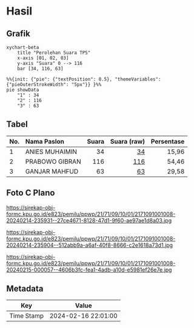 # Hasil

## Grafik

```mermaid
xychart-beta
    title "Perolehan Suara TPS"
    x-axis [01, 02, 03]
    y-axis "Suara" 0 --> 116
    bar [34, 116, 63]
```

```mermaid
%%{init: {"pie": {"textPosition": 0.5}, "themeVariables": {"pieOuterStrokeWidth": "5px"}} }%%
pie showData
    "1" : 34
    "2" : 116
    "3" : 63
```

## Tabel

| No. | Nama Paslon    | Suara | Suara (raw) | Persentase |
|:--- |:-------------- | -----:| -----------:| ----------:|
| 1   | ANIES MUHAIMIN | 34    | [34][p-1]   | 15,96      |
| 2   | PRABOWO GIBRAN | 116   | [116][p-2]  | 54,46      |
| 3   | GANJAR MAHFUD  | 63    | [63][p-3]   | 29,58      |


[p-1]: https://github.com/gigit-pemilu/pemilu-2024-21-kepulauan-riau/blob/main/pilpres/hitung-suara/sub/21-kepulauan-riau/sub/71-kota-batam/sub/09-bengkong/sub/1001-bengkong-indah/sub/008-tps/sub/paslon-1.txt
[p-2]: https://github.com/gigit-pemilu/pemilu-2024-21-kepulauan-riau/blob/main/pilpres/hitung-suara/sub/21-kepulauan-riau/sub/71-kota-batam/sub/09-bengkong/sub/1001-bengkong-indah/sub/008-tps/sub/paslon-2.txt
[p-3]: https://github.com/gigit-pemilu/pemilu-2024-21-kepulauan-riau/blob/main/pilpres/hitung-suara/sub/21-kepulauan-riau/sub/71-kota-batam/sub/09-bengkong/sub/1001-bengkong-indah/sub/008-tps/sub/paslon-3.txt

## Foto C Plano

https://sirekap-obj-formc.kpu.go.id/e823/pemilu/ppwp/21/71/09/10/01/2171091001008-20240214-235931--27ce4671-8128-47d1-9f60-ae97ae1d8a03.jpg

https://sirekap-obj-formc.kpu.go.id/e823/pemilu/ppwp/21/71/09/10/01/2171091001008-20240214-235904--512abb9a-a6af-40f8-8666-c2e1618a73d1.jpg

https://sirekap-obj-formc.kpu.go.id/e823/pemilu/ppwp/21/71/09/10/01/2171091001008-20240215-000057--4606b3fc-fea1-4adb-a10d-e5981ef26e7e.jpg


## Metadata

| Key        | Value               |
| ---------- | ------------------- |
| Time Stamp | 2024-02-16 22:01:00 |




